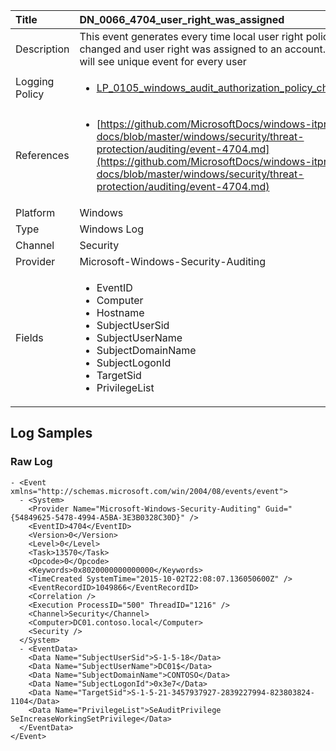 | Title          | DN_0066_4704_user_right_was_assigned       |
|:---------------|:------------------|
| Description    | This event generates every time local user right policy is changed and  user right was assigned to an account. You will see unique event for  every user |
| Logging Policy | <ul><li>[LP_0105_windows_audit_authorization_policy_change](../Logging_Policies/LP_0105_windows_audit_authorization_policy_change.md)</li></ul> |
| References     | <ul><li>[https://github.com/MicrosoftDocs/windows-itpro-docs/blob/master/windows/security/threat-protection/auditing/event-4704.md](https://github.com/MicrosoftDocs/windows-itpro-docs/blob/master/windows/security/threat-protection/auditing/event-4704.md)</li></ul> |
| Platform       | Windows    |
| Type           | Windows Log        |
| Channel        | Security     |
| Provider       | Microsoft-Windows-Security-Auditing    |
| Fields         | <ul><li>EventID</li><li>Computer</li><li>Hostname</li><li>SubjectUserSid</li><li>SubjectUserName</li><li>SubjectDomainName</li><li>SubjectLogonId</li><li>TargetSid</li><li>PrivilegeList</li></ul> |


## Log Samples

### Raw Log

```
- <Event xmlns="http://schemas.microsoft.com/win/2004/08/events/event">
  - <System>
    <Provider Name="Microsoft-Windows-Security-Auditing" Guid="{54849625-5478-4994-A5BA-3E3B0328C30D}" /> 
    <EventID>4704</EventID> 
    <Version>0</Version> 
    <Level>0</Level> 
    <Task>13570</Task> 
    <Opcode>0</Opcode> 
    <Keywords>0x8020000000000000</Keywords> 
    <TimeCreated SystemTime="2015-10-02T22:08:07.136050600Z" /> 
    <EventRecordID>1049866</EventRecordID> 
    <Correlation /> 
    <Execution ProcessID="500" ThreadID="1216" /> 
    <Channel>Security</Channel> 
    <Computer>DC01.contoso.local</Computer> 
    <Security /> 
  </System>
  - <EventData>
    <Data Name="SubjectUserSid">S-1-5-18</Data> 
    <Data Name="SubjectUserName">DC01$</Data> 
    <Data Name="SubjectDomainName">CONTOSO</Data> 
    <Data Name="SubjectLogonId">0x3e7</Data> 
    <Data Name="TargetSid">S-1-5-21-3457937927-2839227994-823803824-1104</Data> 
    <Data Name="PrivilegeList">SeAuditPrivilege SeIncreaseWorkingSetPrivilege</Data> 
  </EventData>
</Event>

```




